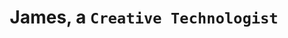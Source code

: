 ---
layout: home
permalink: "/"
title: James, a <code>Creative Technologist</code>
description: "With a background in <code>Digital Design</code> and <code>Software Development</code>, James specializes in disruptive digital innovation. He blends technical expertise with digital design skills to create engaging digital experiences and facilitate cross-disciplinary collaboration."
meta_description: "James Milton @JAMESXDIGIAL"
meta_title: JAMESXDIGIAL
subscribe: false
thumbnail: "/assets/images/motionreel/motiondesignshowreel.jpg"
image: "/assets/images/motionreel/motiondesignshowreel.jpg"

projects:
  heading: "" # "Projects"
  sub_heading: "" # "A collection of our recent work"
  limit: 18
  sort: weight # date | weight
  view_more_button_text: "" # "More Projects"
  view_more_button_link: "" # "/projects"
  columns: 2 # 1 | 2 | 3 | 4

# posts:
#   heading: "Recent Posts"
#   sub_heading: ""
#   limit: 3
#   sort: date # date | weight
#   view_more_button_text: ""
#   view_more_button_link: "" # "/blog"
#   columns: 3 # 1 | 2 | 3 | 4
---
